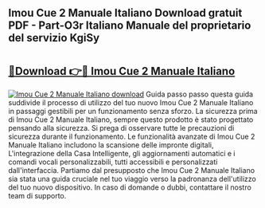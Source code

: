 ## Imou Cue 2 Manuale Italiano Download gratuit PDF - Part-O3r Italiano Manuale del proprietario del servizio KgiSy

# <h2><a href="http://dfdnfg.blite.top/?on=Imou+Cue+2+Manuale+Italiano">🔗Download 👉🔴 Imou Cue 2 Manuale Italiano</a></h2>

[![Imou Cue 2 Manuale Italiano download](https://i.imgur.com/lujVjoI.png)](http://dfdnfg.blite.top/?on=Imou+Cue+2+Manuale+Italiano)
Guida passo passo questa guida suddivide il processo di utilizzo del tuo nuovo Imou Cue 2 Manuale Italiano in passaggi gestibili per un funzionamento senza sforzo. La sicurezza prima di Imou Cue 2 Manuale Italiano, sempre questo prodotto è stato progettato pensando alla sicurezza. Si prega di osservare tutte le precauzioni di sicurezza durante il funzionamento. Le funzionalità avanzate di Imou Cue 2 Manuale Italiano includono la scansione delle impronte digitali, L'integrazione della Casa Intelligente, gli aggiornamenti automatici e i comandi vocali personalizzabili, tutti accessibili e personalizzati dall'interfaccia. Partiamo dal presupposto che Imou Cue 2 Manuale Italiano sia stata una guida cruciale nel tuo viaggio verso la padronanza dell'utilizzo del tuo nuovo dispositivo. In caso di domande o dubbi, contattare il nostro team di supporto.

